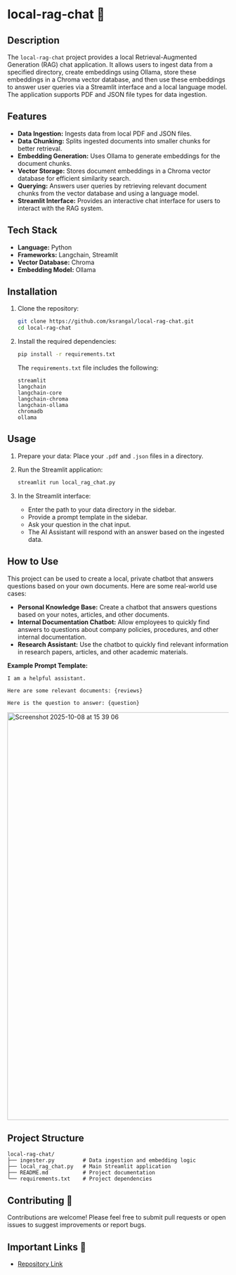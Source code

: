 # local-rag-chat 🤖

## Description
The `local-rag-chat` project provides a local Retrieval-Augmented Generation (RAG) chat application. It allows users to ingest data from a specified directory, create embeddings using Ollama, store these embeddings in a Chroma vector database, and then use these embeddings to answer user queries via a Streamlit interface and a local language model. The application supports PDF and JSON file types for data ingestion.

## Features
- **Data Ingestion:** Ingests data from local PDF and JSON files.
- **Data Chunking:** Splits ingested documents into smaller chunks for better retrieval.
- **Embedding Generation:** Uses Ollama to generate embeddings for the document chunks.
- **Vector Storage:** Stores document embeddings in a Chroma vector database for efficient similarity search.
- **Querying:** Answers user queries by retrieving relevant document chunks from the vector database and using a language model.
- **Streamlit Interface:** Provides an interactive chat interface for users to interact with the RAG system.

## Tech Stack
- **Language:** Python
- **Frameworks:** Langchain, Streamlit
- **Vector Database:** Chroma
- **Embedding Model:** Ollama

## Installation
1.  Clone the repository:

    ```bash
    git clone https://github.com/ksrangal/local-rag-chat.git
    cd local-rag-chat
    ```

2.  Install the required dependencies:

    ```bash
    pip install -r requirements.txt
    ```

    The `requirements.txt` file includes the following:

    ```text
    streamlit
    langchain
    langchain-core
    langchain-chroma
    langchain-ollama
    chromadb
    ollama
    ```

## Usage
1.  Prepare your data: Place your `.pdf` and `.json` files in a directory.
2.  Run the Streamlit application:

    ```bash
    streamlit run local_rag_chat.py
    ```

3.  In the Streamlit interface:

    -   Enter the path to your data directory in the sidebar.
    -   Provide a prompt template in the sidebar.
    -   Ask your question in the chat input.
    -   The AI Assistant will respond with an answer based on the ingested data.



## How to Use
This project can be used to create a local, private chatbot that answers questions based on your own documents. Here are some real-world use cases:

-   **Personal Knowledge Base:** Create a chatbot that answers questions based on your notes, articles, and other documents.
-   **Internal Documentation Chatbot:** Allow employees to quickly find answers to questions about company policies, procedures, and other internal documentation.
-   **Research Assistant:** Use the chatbot to quickly find relevant information in research papers, articles, and other academic materials.

**Example Prompt Template:**

```text
I am a helpful assistant.

Here are some relevant documents: {reviews}

Here is the question to answer: {question}
```
<img width="1906" height="928" alt="Screenshot 2025-10-08 at 15 39 06" src="https://github.com/user-attachments/assets/88567283-4a81-42ae-90e2-85bdc32f9c32" />


## Project Structure
```
local-rag-chat/
├── ingester.py         # Data ingestion and embedding logic
├── local_rag_chat.py   # Main Streamlit application
├── README.md           # Project documentation
└── requirements.txt    # Project dependencies
```

## Contributing 🙌
Contributions are welcome! Please feel free to submit pull requests or open issues to suggest improvements or report bugs.

## Important Links 🔗
-   [Repository Link](https://github.com/ksrangal/local-rag-chat)
